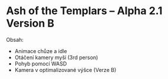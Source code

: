 
# Ash of the Templars – Alpha 2.1 Version B

Obsah:
- Animace chůze a idle
- Otáčení kamery myší (3rd person)
- Pohyb pomocí WASD
- Kamera v optimalizované výšce (Verze B)
